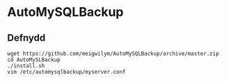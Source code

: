 # AutoMySQLBackup

## Defnydd

    wget https://github.com/meigwilym/AutoMySQLBackup/archive/master.zip
    cd AutoMySLBackup
    ./install.sh
    vim /etc/automysqlbackup/myserver.conf
    
